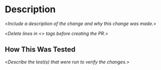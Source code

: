 # Description

<_Include a description of the change and why this change was made._>

<_Delete lines in \<\> tags before creating the PR._>

## How This Was Tested

<_Describe the test(s) that were run to verify the changes._>
